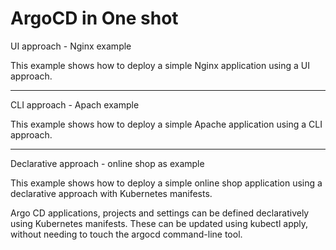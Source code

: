 # ArgoCD in One shot

UI approach - Nginx example

This example shows how to deploy a simple Nginx application using a UI approach.

---

CLI approach - Apach example

This example shows how to deploy a simple Apache application using a CLI approach.

---

Declarative approach - online shop as example

This example shows how to deploy a simple online shop application using a declarative approach with Kubernetes manifests.

Argo CD applications, projects and settings can be defined declaratively using Kubernetes manifests. These can be updated using kubectl apply, without needing to touch the argocd command-line tool.